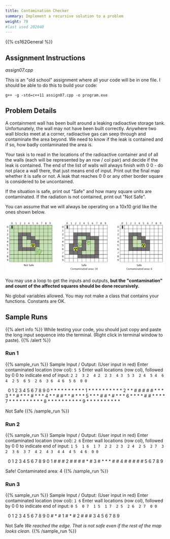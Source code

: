 ```yaml
---
title: Contamination Checker
summary: Implement a recursive solution to a problem
weight: 70
#last used 202040
---
```


{{% cs162General %}}

## Assignment Instructions

*assign07.cpp*

This is an "old school" assignment where all your code will be in one file. I should be able to
do this to build your code:

```
g++ -g -std=c++11 assign07.cpp -o program.exe
```

## Problem Details

A containment wall has been built around a leaking radioactive storage tank. Unfortunately,
the wall may not have been built correctly. Anywhere two wall blocks meet at a corner, radioactive
gas can seep through and contaminate the area beyond. We need to know if the leak is contained
and if so, how badly contaminated the area is.

Your task is to read in the locations of the radioactive container and of all the walls
(each will be represented by an row / col pair) and decide if the leak is contained. The
end of the list of walls will always finish with 0 0 - do not place a wall there, that just
means end of input. Print out the final map whether it is safe or not. A leak that reaches 0 0
or any other border square is considered to be uncontained.

If the situation is safe, print out "Safe" and how many square units are contaminated. If
the radiation is not contained, print out "Not Safe".

You can assume that we will always be operating on a 10x10 grid like the ones shown below.

![Radiation leaks](leaks.png)

You may use a loop to get the inputs and outputs, **but the "contamination" and
count of the affected squares should be done recursively.**

No global variables allowed. You may not make a class that contains your functions.
Constants are OK.


## Sample Runs

{{% alert info %}}
While testing your code, you should just copy and paste the long input sequence into
the terminal. (Right click in terminal window to paste).
{{% /alert %}}

### Run 1

{{% sample_run %}}
Sample Input / Output: (User input in red)
Enter contaminated location (row col): `5 5`
Enter wall locations (row col), followed by 0 0 to indicate end of input:
`2 2  3 2  4 2  2 3  4 3  5 3  2 4  5 4  6 4  2 5  6 5  2 6  3 6  4 6  5 6  0 0`

&nbsp;  0 1 2 3 4 5 6 7 8 9
0  * * * * * * * * * *
1  * * * * * * * * * *
2  * * # # # # # * * *
3  * * # * * * # * * *
4  * * # # * * # * * *
5  * * * # # * # * * *
6  * * * * # # * * * *
7  * * * * * * * * * *
8  * * * * * * * * * *
9  * * * * * * * * * *

Not Safe
{{% /sample_run %}}

### Run 2

{{% sample_run %}}
Sample Input / Output: (User input in red)
Enter contaminated location (row col): `2 6`
Enter wall locations (row col), followed by 0 0 to indicate end of input:
`1 5  1 6  1 7  2 2  2 3  2 4  2 5  2 7  3 2  3 6  3 7  4 2  4 3  4 4  4 5  4 6  0 0`

&nbsp;  0 1 2 3 4 5 6 7 8 9
0
1            # # #
2      # # # # * #
3      # * * * # #
4      # # # # #
5
6
7
8
9

Safe!
Contaminated area: 4
{{% /sample_run %}}

### Run 3

{{% sample_run %}}
Sample Input / Output: (User input in red)
Enter contaminated location (row col): `1 6`
Enter wall locations (row col), followed by 0 0 to indicate end of input:
`0 5  0 7  1 5  1 7  2 5  2 6  2 7  0 0`

&nbsp;  0 1 2 3 4 5 6 7 8 9
0            # * #
1            # * #
2            # # #
3
4
5
6
7
8
9

Not Safe
*We reached the edge. That is not safe even if the rest of the map looks clean.*
{{% /sample_run %}}